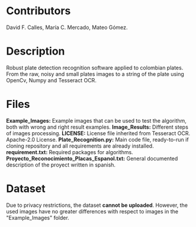 # Contributors
David F. Calles,
María C. Mercado,
Mateo Gómez.

# Description

Robust plate detection recognition software applied to colombian plates. From the raw, noisy and small plates images to a string of the plate using OpenCv, Numpy and Tesseract OCR.

# Files

**Example_Images:** Example images that can be used to test the algorithm, both with wrong and right result examples.
**Image_Results:** Different steps of images processing. 
**LICENSE:** License file inherited from Tesseract OCR. Apache-2.0 License.
**Plate_Recognition.py:** Main code file, ready-to-run if cloning repository and all requirements are already installed.
**requirement.txt:** Required packages for algorithms.
**Proyecto_Reconocimiento_Placas_Espanol.txt:** General documented description of the proyect written in spanish.

# Dataset
Due to privacy restrictions, the dataset **cannot be uploaded**. However, the used images have no greater differences with respect to images in the "Example_Images" folder.

